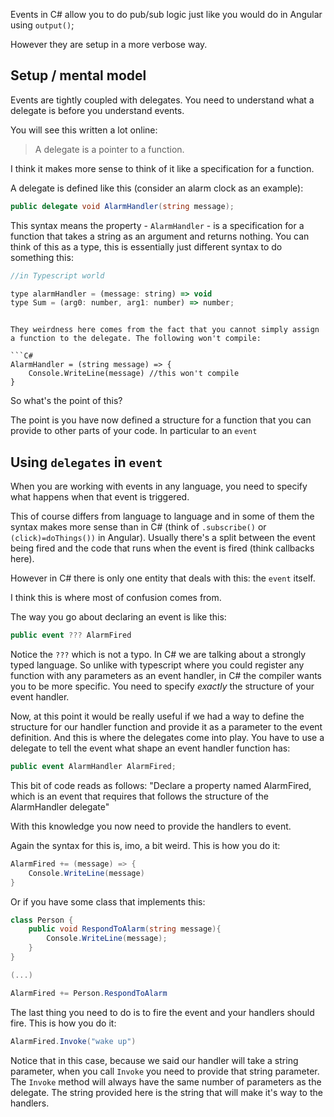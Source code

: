 Events in C# allow you to do pub/sub logic just like you would do in Angular using `output()`;

However they are setup in a more verbose way.

## Setup / mental model

Events are tightly coupled with delegates. You need to understand what a delegate is before you understand events.

You will see this written a lot online:

> A delegate is a pointer to a function. 

I think it makes more sense to think of it like a specification for a function. 

A delegate is defined like this (consider an alarm clock as an example):

```C#
public delegate void AlarmHandler(string message);
```

This syntax means the property - `AlarmHandler` - is a specification for a function that takes a string as an argument and returns nothing. You can think of this as a type, this is essentially just different syntax to do something this:
```js
//in Typescript world

type alarmHandler = (message: string) => void 
type Sum = (arg0: number, arg1: number) => number;
```


```

They weirdness here comes from the fact that you cannot simply assign a function to the delegate. The following won't compile:

```C#
AlarmHandler = (string message) => {
	Console.WriteLine(message) //this won't compile
}
```

So what's the point of this? 

The point is you have now defined a structure for a function that you can provide to other parts of your code. In particular to an `event`

## Using `delegates` in `event`

When you are working with events in any language, you need to specify what happens when that event is triggered.

This of course differs from language to language and in some of them the syntax makes more sense than in C# (think of `.subscribe()` or `(click)=doThings())`  in Angular). Usually there's a split between the event being fired and the code that runs when the event is fired (think callbacks here).

However in C# there is only one entity that deals with this: the `event` itself.

I think this is where most of confusion comes from.

The way you go about declaring an event is like this:

```C#
public event ??? AlarmFired
```

Notice the `???` which is not a typo. In C# we are talking about a strongly typed language. So unlike with typescript where you could register any function with any parameters as an event handler, in C# the compiler wants you to be more specific. You need to specify *exactly* the structure of your event handler.

Now, at this point it would be really useful if we had a way to define the structure for our handler function and provide it as a parameter to the event definition. And this is where the delegates come into play. You have to use a delegate to tell the event what shape an event handler function has:

```C#
public event AlarmHandler AlarmFired;
```

This bit of code reads as follows: "Declare a property named AlarmFired, which is an event that requires that follows the structure of the AlarmHandler delegate"

With this knowledge you now need to provide the handlers to event.

Again the syntax for this is, imo, a bit weird. This is how you do it:

```C#
AlarmFired += (message) => {
	Console.WriteLine(message)
}
```

Or if you have some class that implements this:

```C#
class Person {
	public void RespondToAlarm(string message){
		Console.WriteLine(message);
	}
}

(...)

AlarmFired += Person.RespondToAlarm
```

The last thing you need to do is to fire the event and your handlers should fire. This is how you do it:

```C#
AlarmFired.Invoke("wake up")
```

Notice that in this case, because we said our handler will take a string parameter, when you call `Invoke` you need to provide that string parameter. The `Invoke` method will always have the same number of parameters as the delegate. The string provided here is the string that will make it's way to the handlers.